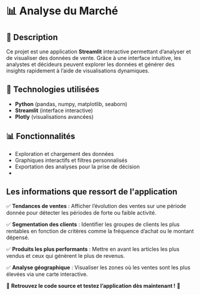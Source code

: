 
# 📊 Analyse du Marché  

## 📖 Description  
Ce projet est une application **Streamlit** interactive permettant d’analyser et de visualiser des données de vente. Grâce à une interface intuitive, les analystes et décideurs peuvent explorer les données et générer des insights rapidement à l’aide de visualisations dynamiques.  

## 🚀 Technologies utilisées  
- **Python** (pandas, numpy, matplotlib, seaborn)  
- **Streamlit** (interface interactive)  
- **Plotly** (visualisations avancées)  

## 📊 Fonctionnalités  
- Exploration et chargement des données  
- Graphiques interactifs et filtres personnalisés  
- Exportation des analyses pour la prise de décision
- 
## Les informations que ressort de l'application

✅ **Tendances de ventes** : Afficher l’évolution des ventes sur une période donnée pour détecter les périodes de forte ou faible activité.  

✅ **Segmentation des clients** : Identifier les groupes de clients les plus rentables en fonction de critères comme la fréquence d’achat ou le montant dépensé.  

✅ **Produits les plus performants** : Mettre en avant les articles les plus vendus et ceux qui génèrent le plus de revenus.  

✅ **Analyse géographique** : Visualiser les zones où les ventes sont les plus élevées via une carte interactive.  

📂 **Retrouvez le code source et testez l’application dès maintenant !** 🚀  
